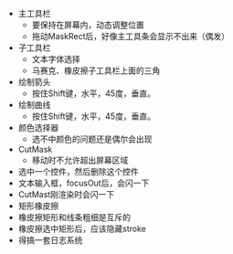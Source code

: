 ﻿- 主工具栏
	- 要保持在屏幕内，动态调整位置
	- 拖动MaskRect后，好像主工具条会显示不出来（偶发）
- 子工具栏
	- 文本字体选择
	- 马赛克、橡皮擦子工具栏上面的三角
- 绘制箭头
	- 按住Shift键，水平，45度，垂直。
- 绘制曲线
	- 按住Shift键，水平，45度，垂直。
- 颜色选择器
	- 选不中颜色的问题还是偶尔会出现 
- CutMask
	- 移动时不允许超出屏幕区域
- 选中一个控件，然后删除这个控件
- 文本输入框，focusOut后，会闪一下
- CutMast刚渲染时会闪一下
- 矩形橡皮擦
- 橡皮擦矩形和线条粗细是互斥的
- 橡皮擦选中矩形后，应该隐藏stroke
- 得搞一套日志系统